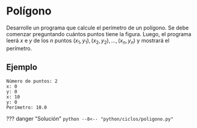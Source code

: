 # Polígono

Desarrolle un programa que calcule el perímetro de un polígono. Se debe comenzar preguntando cuántos puntos tiene la figura. Luego, el programa leerá $x$ e $y$ de los $n$ puntos $(x_1, y_1), (x_2, y_2), ... , (x_n,y_n)$ y mostrará el perímetro.


## Ejemplo 

```
Número de puntos: 2 
x: 0
y: 0
x: 10
y: 0
Perímetro: 10.0
```

??? danger "Solución"
    ```python
    --8<-- "python/ciclos/poligono.py"
    ```